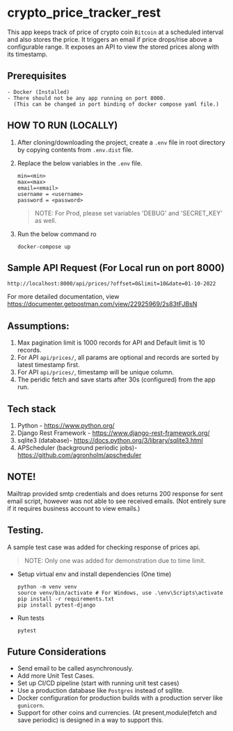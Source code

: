 # crypto_price_tracker_rest
This app keeps track of price of crypto coin `Bitcoin` at a scheduled interval and also stores the price.
It triggers an email if price drops/rise above a configurable range. It exposes an API to view the stored prices
along with its timestamp.

## Prerequisites
    - Docker (Installed)
    - There should not be any app running on port 8000.
      (This can be changed in port binding of docker compose yaml file.)


## HOW TO RUN (LOCALLY)
1. After cloning/downloading the project, create a `.env` file in root directory by copying contents from `.env.dist` file.
2. Replace the below variables in the `.env` file.
    ```
    min=<min>
    max=<max>
    email=<email>
    username = <username>
    password = <password>
    ```
    > NOTE: For Prod, please set variables 'DEBUG' and 'SECRET_KEY' as well.

3. Run the below command ro 
    ```
    docker-compose up
    ```

## Sample API Request (For Local run on port 8000)
   ```
   http://localhost:8000/api/prices/?offset=0&limit=10&date=01-10-2022
   ```
   For more detailed documentation, view https://documenter.getpostman.com/view/22925969/2s83tFJBsN

## Assumptions:
1. Max pagination limit is 1000 records for API and Default limit is 10 records.
2. For API `api/prices/`, all params are optional and records are sorted by latest timestamp first.
3. For API `api/prices/`, timestamp will be unique column.
4. The peridic fetch and save starts after 30s (configured) from the app run.

## Tech stack
1. Python -  https://www.python.org/
1. Django Rest Framework - https://www.django-rest-framework.org/
2. sqlite3 (database)- https://docs.python.org/3/library/sqlite3.html
3. APScheduler (background periodic jobs)- https://github.com/agronholm/apscheduler

## NOTE!
Mailtrap provided smtp credentials and does returns 200 response for sent email script, however was not able to see received emails.
(Not entirely sure if it requires business account to view emails.)

## Testing.
A sample test case was added for checking response of prices api. 
> NOTE: Only one was added for demonstration due to time limit.

- Setup virtual env and install dependencies (One time)
    ```
    python -m venv venv
    source venv/bin/activate # For Windows, use .\env\Scripts\activate
    pip install -r requirements.txt
    pip install pytest-django 
    ```
- Run tests
    ```
    pytest
    ```

## Future Considerations
   - Send email to be called asynchronously.
   - Add more Unit Test Cases.
   - Set up CI/CD pipeline (start with running unit test cases)
   - Use a production database like `Postgres` instead of sqllite.
   - Docker configuration for production builds with a production server like `gunicorn`.
   - Support for other coins and currencies. (At present,module(fetch and save periodic) is designed in a way to support this.
